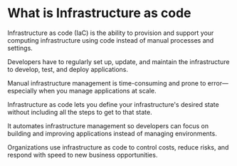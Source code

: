 # What is Infrastructure as code

Infrastructure as code (IaC) is the ability to provision and support your computing infrastructure using code instead of manual processes and settings.

Developers have to regularly set up, update, and maintain the infrastructure to develop, test, and deploy applications.

Manual infrastructure management is time-consuming and prone to error—especially when you manage applications at scale.

Infrastructure as code lets you define your infrastructure's desired state without including all the steps to get to that state.

It automates infrastructure management so developers can focus on building and improving applications instead of managing environments.

Organizations use infrastructure as code to control costs, reduce risks, and respond with speed to new business opportunities.
